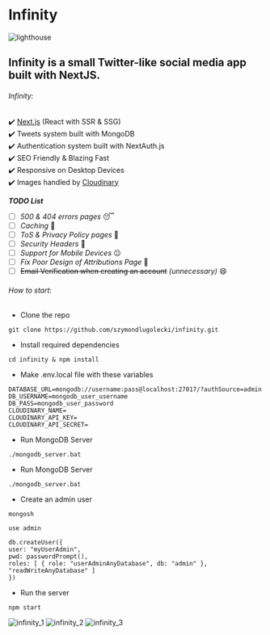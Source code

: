 # Infinity  

![lighthouse](https://user-images.githubusercontent.com/88940768/129455672-b67400c1-9d2c-414a-bff1-08d34eccb2a5.png)  
  
## Infinity is a small Twitter-like social media app built with NextJS.  
  
###### Infinity:  
✔️ [Next.js](https://github.com/vercel/next.js/) (React with SSR & SSG)  
✔️ Tweets system built with MongoDB  
✔️ Authentication system built with NextAuth.js  
✔️ SEO Friendly & Blazing Fast  
✔️ Responsive on Desktop Devices  
✔️ Images handled by [Cloudinary](https://cloudinary.com/)  
  
***TODO List***
- [ ] *500 & 404 errors pages* 😴
- [ ] *Caching* 🤔
- [ ] *ToS & Privacy Policy pages* 🤨
- [ ] *Security Headers* 🥱
- [ ] *Support for Mobile Devices* 😐
- [ ] *Fix Poor Design of Attributions Page* 🤗
- [ ] ~~Email Verification when creating an account~~	*(unnecessary)*  😄
  
###### How to start:
- Clone the repo
```
git clone https://github.com/szymondlugolecki/infinity.git
```

- Install required dependencies
```
cd infinity & npm install
```

- Make .env.local file with these variables
```
DATABASE_URL=mongodb://username:pass@localhost:27017/?authSource=admin
DB_USERNAME=mongodb_user_username
DB_PASS=mongodb_user_password
CLOUDINARY_NAME=
CLOUDINARY_API_KEY=
CLOUDINARY_API_SECRET=
```
  
- Run MongoDB Server
```
./mongodb_server.bat
```

- Run MongoDB Server
```
./mongodb_server.bat
```

- Create an admin user
```
mongosh

use admin

db.createUser({
user: "myUserAdmin",
pwd: passwordPrompt(),
roles: [ { role: "userAdminAnyDatabase", db: "admin" }, "readWriteAnyDatabase" ]
})
```
  
- Run the server
```
npm start
```  
  
![infinity_1](https://user-images.githubusercontent.com/88940768/129456041-823e6a4f-c467-40ee-9a05-e98b65023d59.png)
![infinity_2](https://user-images.githubusercontent.com/88940768/129456045-6de7cb6c-832e-4a73-9715-4eb546e8cca4.png)
![infinity_3](https://user-images.githubusercontent.com/88940768/129456046-b396e05f-16e3-468e-acfd-aa45ae444f85.png)
